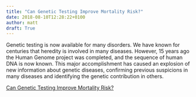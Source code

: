```yaml
---
title: "Can Genetic Testing Improve Mortality Risk?"
date: 2018-08-10T12:28:22+0100
author: matt
draft: True
---
```

Genetic testing is now available for many disorders. We have known for centuries that heredity is involved in many diseases. However, 15 years ago the Human Genome project was completed, and the sequence of human DNA is now known. This major accomplishment has caused an explosion of new information about genetic diseases, confirming previous suspicions in many diseases and identifying the genetic contribution in others.

[ Can Genetic Testing Improve Mortality Risk? ]( http://www.scorgloballifeamericas.com/en-us/knowledgecenter/Pages/Genetic-Testing-Mortality-Risk.aspx )
